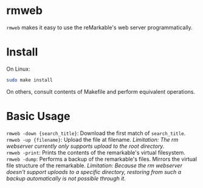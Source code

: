 # rmweb

`rmweb` makes it easy to use the reMarkable's web server programmatically.

# Install

On Linux:

```bash
sudo make install
```

On others, consult contents of Makefile and perform equivalent operations.

# Basic Usage

`rmweb -down {search_title}`: Download the first match of `search_title`.  
`rmweb -up {filename}`: Upload the file at filename. *Limitation: The rm webserver currently only supports upload to the root directory.*  
`rmweb -print`: Prints the contents of the remarkable's virtual filesystem.   
`rmweb -dump`: Performs a backup of the remarkable's files. Mirrors the virtual file structure of the remarkable. *Limitation: Because the rm webserver doesn't support uploads to a specific directory, restoring from such a backup automatically is not possible through it.*  
